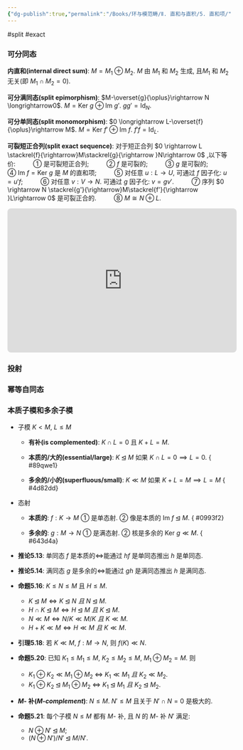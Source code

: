 ```yaml
---
{"dg-publish":true,"permalink":"/Books/环与模范畴/Ⅱ. 直和与直积/5. 直和项/","dgPassFrontmatter":true,"created":"2024-07-05T15:52:03.122+08:00","updated":"2024-08-16T20:52:12.130+08:00"}
---
```


#split #exact 
### 可分同态

**内直和(internal direct sum)**:  $M=M_{1}\oplus M_{2}$. $M$ 由 $M_1$ 和 $M_2$ 生成, 且$M_1$ 和 $M_2$ 无关(即 $M_{1} \cap M_{2}=0$).

**可分满同态(split epimorphism)**: $M-\overset{g}{\oplus}\rightarrow N \longrightarrow0$.  $M=\mathrm{Ker\ }g\oplus \mathrm{Im\ }g'$. $gg'=\mathrm{Id}_N$.

**可分单同态(split monomorphism)**: $0 \longrightarrow L-\overset{f}{\oplus}\rightarrow M$.  $M=\mathrm{Ker\ }f'\oplus \mathrm{Im\ }f$. $f'f=\mathrm{Id}_{L}$.

**可裂短正合列(split exact sequence)**: 对于短正合列 $0 \rightarrow L \stackrel{f}{\rightarrow}M\stackrel{g}{\rightarrow }N\rightarrow 0$ ,以下等价: 
$\qquad$ ① 是可裂短正合列;
$\qquad$ ② $f$ 是可裂的;
$\qquad$ ③ $g$ 是可裂的;
$\qquad$ ④ $\mathrm{Im\ }f=\mathrm{Ker\ }g$ 是 $M$ 的直和项;
$\qquad$ ⑤ 对任意 $u:L \rightarrow U$, 可通过 $f$ 因子化: $u=u'f$;
$\qquad$ ⑥ 对任意 $v:V \rightarrow N$. 可通过 $g$ 因子化: $v=gv'$.
$\qquad$ ⑦ 序列 $0 \rightarrow N \stackrel{g'}{\rightarrow}M\stackrel{f'}{\rightarrow }L\rightarrow 0$ 是可裂正合的.
$\qquad$ ⑧ $M\cong N\oplus L$.
<div style="text-align: center;">
<iframe class="quiver-embed" src="https://q.uiver.app/#q=WzAsNyxbMSwxLCJMIl0sWzIsMSwiTSJdLFsxLDIsIlUiXSxbMCwxLCIwIl0sWzMsMSwiTiJdLFs0LDEsIjAiXSxbMywwLCJWIl0sWzAsMSwiZiJdLFsxLDIsInUnIiwwLHsic3R5bGUiOnsiYm9keSI6eyJuYW1lIjoiZGFzaGVkIn19fV0sWzAsMiwidSIsMl0sWzMsMF0sWzEsNCwiZyJdLFs0LDVdLFs2LDQsInYiXSxbNiwxLCJ2JyIsMix7InN0eWxlIjp7ImJvZHkiOnsibmFtZSI6ImRhc2hlZCJ9fX1dXQ==&embed" width="516" height="324" style="border-radius: 8px; border: none;"></iframe>
</div>


### 投射
### 幂等自同态
### 本质子模和多余子模

+ 子模  $K<M$, $L\leqslant M$
	+ **有补(is complemented)**: $K \cap L=0$ 且 $K+L=M$.
	+ **本质的/大的(essential/large)**: $K\unlhd M$ 如果 $K \cap L=0\implies L=0$.
{ #89qwe1}

	+ **多余的/小的(superfluous/small)**:  $K\ll M$ 如果 $K+L=M \implies L=M$
{ #4d82dd}


+ 态射
	+ **本质的**:  $f:K\rightarrow M$ ① 是单态射. ② 像是本质的 $\mathrm{Im\ }f\unlhd M$.
{ #0993f2}

	+ **多余的**:  $g:M\rightarrow N$ ① 是满态射. ② 核是多余的 $\mathrm{Ker\ }g\ll M$.
{ #643d4a}

+ **推论5.13**: 单同态 $f$ 是本质的$\Longleftrightarrow$能通过 $hf$ 是单同态推出 $h$ 是单同态.
+ **推论5.14**: 满同态 $g$ 是多余的$\Longleftrightarrow$能通过 $gh$ 是满同态推出 $h$ 是满同态.

+ **命题5.16**: $K\leqslant N\leqslant M$ 且 $H\leqslant M$.
	+ $K\unlhd M \Longleftrightarrow K\unlhd N\ 且\ N\unlhd M$.
	+ $H\cap K \unlhd M \Longleftrightarrow H \unlhd M\ 且\ K\unlhd M$.
	+ $N\ll M\Longleftrightarrow N/K\ll M/K\ 且\ K\ll M$.
	+ $H+K\ll M \Longleftrightarrow H\ll M\ 且\ K\ll M$.

+ **引理5.18**: 若 $K\ll M,\ f:M\rightarrow N$, 则 $f(K)\ll N$.

+ **命题5.20**: 已知 $K_1\leqslant M_1\leqslant M$, $K_2\leqslant M_2\leqslant M$, $M_1\oplus M_2=M$. 则
	+ $K_1\oplus K_2\ll M_1 \oplus M_2$ $\Longleftrightarrow$ $K_1\ll M_1\ 且\ K_2\ll M_2$.
	+ $K_1\oplus K_2\unlhd M_1 \oplus M_2$ $\Longleftrightarrow$ $K_1\unlhd M_1\ 且\ K_2\unlhd M_2$.
+ **$M$- 补($M$-$complement$)**:  $N\leqslant M$.  $N'\leqslant M$ 且关于 $N'\cap N=0$ 是极大的.
+ **命题5.21**: 每个子模 $N\leqslant M$ 都有 $M$- 补, 且 $N$ 的 $M$- 补 $N'$ 满足:
	+ $N \oplus N' \unlhd M$;
	+ $(N\oplus N')/N' \unlhd M/N'$.